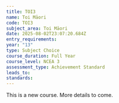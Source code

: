 ```yaml
---
title: TOI3
name: Toi Māori
code: TOI3
subject_area: Toi Māori
date: 2025-08-02T23:07:20.684Z
entry_requirements:
year: "13"
type: Subject Choice
course_duration: Full Year
course_level: NCEA 3
assessment_type: Achievement Standard
leads_to:
standards:
---
```

This is a new course. More details to come.
